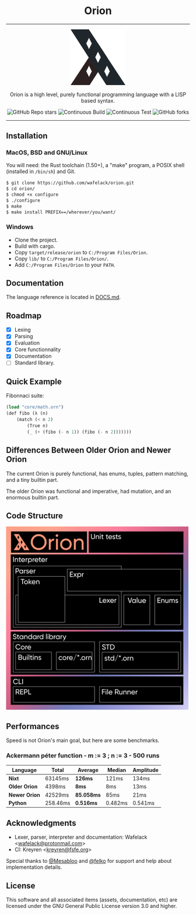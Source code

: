 <div align="center">

Orion
=====

---

  <img width="150px" src="assets/orion-logo.png">

  Orion is a high level, purely functional programming language with a LISP based syntax.

  ![GitHub Repo stars](https://img.shields.io/github/stars/wafelack/orion?color=%2320272c&style=for-the-badge)
  ![Continuous Build](https://img.shields.io/github/workflow/status/wafelack/orion/Continuous%20Build?style=for-the-badge)
  ![Continuous Test](https://img.shields.io/github/workflow/status/wafelack/orion/Continuous%20Test?label=TEST&style=for-the-badge)
  ![GitHub forks](https://img.shields.io/github/forks/wafelack/orion?color=%232c2120&style=for-the-badge)

</div>

---

Installation
------------

### MacOS, BSD and GNU/Linux

You will need: the Rust toolchain (1.50+), a "make" program, a POSIX shell (installed in `/bin/sh`) and Git.

```
$ git clone https://github.com/wafelack/orion.git
$ cd orion/
$ chmod +x configure
$ ./configure
$ make
$ make install PREFIX==/wherever/you/want/
```

### Windows

* Clone the project.
* Build with cargo.
* Copy `target/release/orion` to `C:/Program Files/Orion`.
* Copy `lib/` to `C:/Program Files/Orion/`.
* Add `C:/Program Files/Orion` to your `PATH`.

Documentation
-------------

The language reference is located in [DOCS.md](DOCS.md).

Roadmap
-------

- [x] Lexing
- [x] Parsing
- [x] Evaluation
- [x] Core functionnality
- [x] Documentation
- [ ] Standard library.

Quick Example
-------------

Fibonnaci suite:
```scheme
(load "core/math.orn")
(def fibo (λ (n) 
	(match (< n 2) 
		(True n) 
		(_ (+ (fibo (- n 1)) (fibo (- n 2)))))))
```

Differences Between Older Orion and Newer Orion
-------------------------------------

The current Orion is purely functional, has enums, tuples, pattern matching, and a tiny builtin part.

The older Orion was functional and imperative, had mutation, and an enormous builtin part.

Code Structure
--------------

<img width="500px" src="assets/code_structure.png">

Performances
------------

Speed is not Orion's main goal, but here are some benchmarks.

### Ackermann péter function - m := 3 ; n := 3 - 500 runs

| Language |  Total  | Average | Median | Amplitude |
|----------|---------|---------|--------|-----------|
|   **Nixt**   | 63145ms |  **126ms**  |  121ms |   134ms   |
|**Older Orion** |  4398ms |   **8ms**   |   8ms  |  13ms         |
|__**Newer Orion**__ | 42529ms |   **85.058ms**  | 85ms | 21ms  |   
|**Python**| 258.46ms | **0.516ms** | 0.482ms | 0.541ms   |


Acknowledgments
---------------

* Lexer, parser, interpreter and documentation: Wafelack \<wafelack@protonmail.com>
* CI: Kreyren \<kreyren@fsfe.org>

Special thanks to [@Mesabloo](https://github.com/mesabloo) and [@felko](https://github.com/felko) for support and help about implementation details.

License
-------

This software and all associated items (assets, documentation, etc) are licensed under the GNU General Public License version 3.0 and higher.

